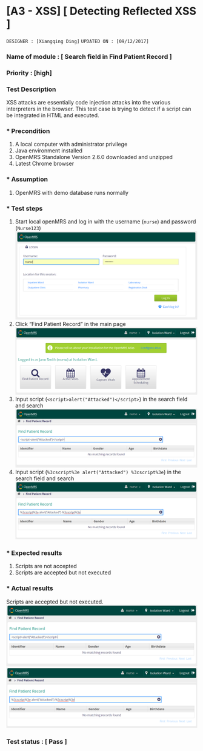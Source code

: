 # [A3 - XSS] [ Detecting Reflected XSS ]
`DESIGNER : [Xiangqing Ding]`
`UPDATED ON : [09/12/2017]`

### Name of module : [ Search field in Find Patient Record ]

### Priority : [high]

### Test Description
XSS attacks are essentially code injection attacks into the various interpreters in the browser. This test case is trying to detect if a script can be integrated in HTML and executed.

### * Precondition
1. A local computer with administrator privilege
2. Java environment installed
3. OpenMRS Standalone Version 2.6.0 downloaded and unzipped
4. Latest Chrome browser

### * Assumption
1. OpenMRS with demo database runs normally

### * Test steps
1. Start local openMRS and log in with the username (`nurse`) and password (`Nurse123`)
![](https://github.com/genterist/openMRS-Security/blob/master/1-OWASP-Assesment/Test%20Step/A3-01-01.PNG)
2. Click “Find Patient Record” in the main page
![](https://github.com/genterist/openMRS-Security/blob/master/1-OWASP-Assesment/Test%20Step/A3-01-02.PNG)
3. Input script (`<script>alert("Attacked")</script>`) in the search field and search
![](https://github.com/genterist/openMRS-Security/blob/master/1-OWASP-Assesment/Test%20Step/A3-01-03.PNG)
4. Input script (`%3cscript%3e alert("Attacked") %3cscript%3e`) in the search field and search
![](https://github.com/genterist/openMRS-Security/blob/master/1-OWASP-Assesment/Test%20Step/A3-01-04.PNG)

### * Expected results
1. Scripts are not accepted
2. Scripts are accepted but not executed

### * Actual results
Scripts are accepted but not executed.
![](https://github.com/genterist/openMRS-Security/blob/master/1-OWASP-Assesment/Test%20Step/A3-01-03.PNG)
![](https://github.com/genterist/openMRS-Security/blob/master/1-OWASP-Assesment/Test%20Step/A3-01-04.PNG)
### Test status : [ Pass ]